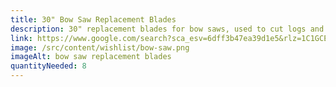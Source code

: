 ```yaml
---
title: 30" Bow Saw Replacement Blades
description: 30" replacement blades for bow saws, used to cut logs and branches
link: https://www.google.com/search?sca_esv=6dff3b47ea39d1e5&rlz=1C1GCEA_enUS1088US1088&sxsrf=ADLYWIJtp9tH06cV06K_z6fosekRG00SlA:1721748597517&q=30+bow+saw+replacement+blade&udm=28&fbs=AEQNm0A-TSThzBStWy2iQzbzvM8E5ytGZgQarMcVdjSRMHEykcJD9grKaAt6lsozr0RMsdPHhxQXtcEAVeJDa6I6dkofU52z7Mip8qJfU5kGUYvfscmR9BN5Bd8Dm6kW7y7xum69G6_chHqeUT4fWuMYYzuVKoTwCnLNpnv61a---26G8jo9_tk4y7Du53V2lTrkduhRfmErh6HkTNS5Ct2ljVx55X0hmQ&ved=1t:220175&ictx=111&biw=1920&bih=919&dpr=1
image: /src/content/wishlist/bow-saw.png
imageAlt: bow saw replacement blades
quantityNeeded: 8
---
```

